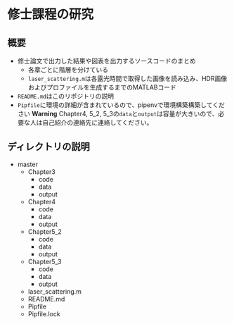 # 修士課程の研究

## 概要
- 修士論文で出力した結果や図表を出力するソースコードのまとめ
    - 各章ごとに階層を分けている
    - `laser_scattering.m`は各露光時間で取得した画像を読み込み、HDR画像およびプロファイルを生成するまでのMATLABコード
- `README.md`はこのリポジトリの説明
- `Pipfile`に環境の詳細が含まれているので、pipenvで環境構築構築してください
**Warning**
Chapter4, 5_2, 5_3の`data`と`output`は容量が大きいので、必要な人は自己紹介の連絡先に連絡してください。

## ディレクトリの説明
- master
    - Chapter3
        - code
        - data
        - output
    - Chapter4
        - code
        - data
        - output
    - Chapter5_2
        - code
        - data
        - output
    - Chapter5_3
        - code
        - data
        - output
    - laser_scattering.m
    - README.md
    - Pipfile
    - Pipfile.lock
